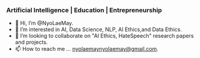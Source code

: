 ### Artificial Intelligence | Education | Entrepreneurship

- 👋 Hi, I’m @NyoLaeMay.
- 👀 I’m interested in AI, Data Science, NLP, AI Ethics,and Data Ethics.
- 💞️ I’m looking to collaborate on "AI Ethics, HateSpeech" research papers and projects.
- 📫 How to reach me ... nyolaemaynyolaemay@gmail.com.

